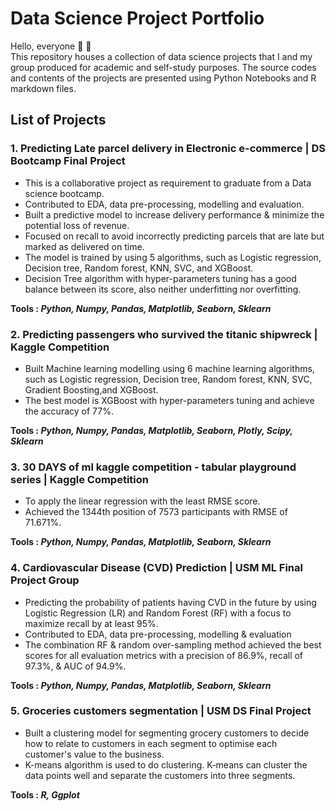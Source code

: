 # Data Science Project Portfolio
Hello, everyone 👋 👋   
This repository houses a collection of data science projects that I and my group produced for academic and self-study purposes. The source codes and contents of the projects are presented using Python Notebooks and R markdown files.

## List of Projects

### 1. Predicting Late parcel delivery in Electronic e-commerce | DS Bootcamp Final Project
- This is a collaborative project as requirement to graduate from a Data science bootcamp.
- Contributed to EDA, data pre-processing, modelling and evaluation.
- Built a predictive model to increase delivery performance & minimize the potential loss of revenue.
- Focused on recall to avoid incorrectly predicting parcels that are late but marked as delivered on time. 
- The model is trained by using 5 algorithms, such as Logistic regression, Decision tree, Random forest, KNN, SVC, and XGBoost.
- Decision Tree algorithm with hyper-parameters tuning has a good balance between its score, also neither underfitting nor overfitting.

**Tools : *Python, Numpy, Pandas, Matplotlib, Seaborn, Sklearn***

### 2. Predicting passengers who survived the titanic shipwreck | Kaggle Competition
- Built Machine learning modelling using 6 machine learning algorithms, such as Logistic regression, Decision tree, Random forest, KNN, SVC, Gradient Boosting,and XGBoost.  
- The best model is XGBoost with hyper-parameters tuning and achieve the accuracy of 77%.

**Tools : *Python, Numpy, Pandas, Matplotlib, Seaborn, Plotly, Scipy, Sklearn***

### 3. 30 DAYS of ml kaggle competition - tabular playground series | Kaggle Competition
- To apply the linear regression with the least RMSE score.
- Achieved the 1344th position of 7573 participants with RMSE of 71.671%.

**Tools : *Python, Numpy, Pandas, Matplotlib, Seaborn, Sklearn***

### 4. Cardiovascular Disease (CVD) Prediction | USM ML Final Project Group
- Predicting the probability of patients having CVD in the future by using Logistic Regression (LR) and Random Forest (RF) with a focus to maximize recall by at least 95%.
- Contributed to EDA, data pre-processing, modelling & evaluation
- The combination RF & random over-sampling method achieved the best scores for all evaluation metrics with a precision of 86.9%, recall of 97.3%, & AUC of 94.9%.

**Tools : *Python, Numpy, Pandas, Matplotlib, Seaborn, Sklearn***

### 5. Groceries customers segmentation | USM DS Final Project
- Built a clustering model for segmenting grocery customers to decide how to relate to customers in each segment to optimise each customer's value to the business.
- K-means algorithm is used to do clustering. K-means can cluster the data points well and separate the customers into three segments.

**Tools : *R, Ggplot***
